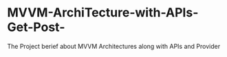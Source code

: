 # MVVM-ArchiTecture-with-APIs-Get-Post-
The Project berief about MVVM Architectures along with APIs and Provider
